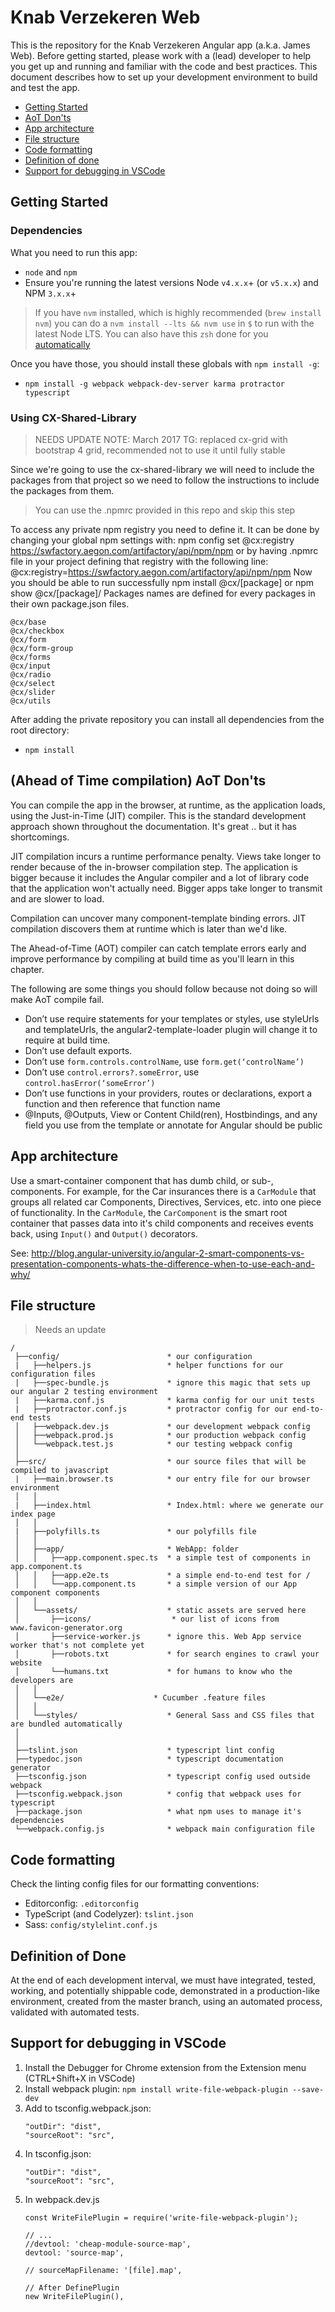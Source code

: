 # Knab Verzekeren Web

This is the repository for the Knab Verzekeren Angular app (a.k.a. James Web). Before getting started, please work with a (lead) developer to help you get up and running
and familiar with the code and best practices. This document describes how to set up your development environment to build and test the app.

* [Getting Started](#getting-started)
* [AoT Don'ts](#aot)
* [App architecture](#architecture)
* [File structure](#file-structure)
* [Code formatting](#code-guidelines)
* [Definition of done](#scrum-done)
* [Support for debugging in VSCode](#vscode)

## <a name="getting-started"></a> Getting Started

### Dependencies

What you need to run this app:
* `node` and `npm`
* Ensure you're running the latest versions Node `v4.x.x`+ (or `v5.x.x`) and NPM `3.x.x`+

> If you have `nvm` installed, which is highly recommended (`brew install nvm`) you can do a `nvm install --lts && nvm use` in `$` to run with the latest Node LTS. You can also have this `zsh` done for you [automatically](https://github.com/creationix/nvm#calling-nvm-use-automatically-in-a-directory-with-a-nvmrc-file) 

Once you have those, you should install these globals with `npm install -g`:
* `npm install -g webpack webpack-dev-server karma protractor typescript`

### Using CX-Shared-Library

> NEEDS UPDATE
> NOTE: March 2017 TG: replaced cx-grid with bootstrap 4 grid, recommended not to use it until fully stable

Since we're going to use the cx-shared-library we will need to include the packages from that project so we need to follow the instructions to include the packages from them.

> You can use the .npmrc provided in this repo and skip this step

To access any private npm registry you need to define it.
It can be done by changing your global npm settings with:
npm config set @cx:registry https://swfactory.aegon.com/artifactory/api/npm/npm
or by having .npmrc file in your project defining that registry with the following line:
@cx:registry=https://swfactory.aegon.com/artifactory/api/npm/npm
Now you should be able to run successfully npm install @cx/[package] or npm show @cx/[package]/ Packages names are defined for every packages in their own package.json files.

```
@cx/base
@cx/checkbox
@cx/form
@cx/form-group
@cx/forms
@cx/input
@cx/radio
@cx/select
@cx/slider
@cx/utils
```
After adding the private repository you can install all dependencies from the root directory:
* `npm install`

## <a name="aot"></a> (Ahead of Time compilation) AoT Don'ts

You can compile the app in the browser, at runtime, as the application loads, using the Just-in-Time (JIT) compiler. This is the standard development approach shown throughout the documentation. It's great .. but it has shortcomings.

JIT compilation incurs a runtime performance penalty. Views take longer to render because of the in-browser compilation step. The application is bigger because it includes the Angular compiler and a lot of library code that the application won't actually need. Bigger apps take longer to transmit and are slower to load.

Compilation can uncover many component-template binding errors. JIT compilation discovers them at runtime which is later than we'd like.

The Ahead-of-Time (AOT) compiler can catch template errors early and improve performance by compiling at build time as you'll learn in this chapter.

The following are some things you should follow because not doing so will make AoT compile fail.

- Don’t use require statements for your templates or styles, use styleUrls and templateUrls, the angular2-template-loader plugin will change it to require at build time.
- Don’t use default exports.
- Don’t use `form.controls.controlName`, use `form.get(‘controlName’)`
- Don’t use `control.errors?.someError`, use `control.hasError(‘someError’)`
- Don’t use functions in your providers, routes or declarations, export a function and then reference that function name
- @Inputs, @Outputs, View or Content Child(ren), Hostbindings, and any field you use from the template or annotate for Angular should be public

## <a name="architecture"></a> App architecture

Use a smart-container component that has dumb child, or sub-, components. For example, for the Car insurances there is a `CarModule` that groups all related car Components, Directives, Services, etc. into one piece of functionality. In the `CarModule`, the `CarComponent` is the smart root container that passes data into it's child components and receives events back, using `Input()` and `Output()` decorators.

See: http://blog.angular-university.io/angular-2-smart-components-vs-presentation-components-whats-the-difference-when-to-use-each-and-why/

## <a name="file-structure"></a> File structure

> Needs an update

```
/
 ├──config/                        * our configuration
 |   ├──helpers.js                 * helper functions for our configuration files
 |   ├──spec-bundle.js             * ignore this magic that sets up our angular 2 testing environment
 |   ├──karma.conf.js              * karma config for our unit tests
 |   ├──protractor.conf.js         * protractor config for our end-to-end tests
 │   ├──webpack.dev.js             * our development webpack config
 │   ├──webpack.prod.js            * our production webpack config
 │   └──webpack.test.js            * our testing webpack config
 │
 ├──src/                           * our source files that will be compiled to javascript
 |   ├──main.browser.ts            * our entry file for our browser environment
 │   │
 |   ├──index.html                 * Index.html: where we generate our index page
 │   │
 |   ├──polyfills.ts               * our polyfills file
 │   │
 │   ├──app/                       * WebApp: folder
 │   │   ├──app.component.spec.ts  * a simple test of components in app.component.ts
 │   │   ├──app.e2e.ts             * a simple end-to-end test for /
 │   │   └──app.component.ts       * a simple version of our App component components
 │   │
 │   └──assets/                    * static assets are served here
 │       ├──icons/                  * our list of icons from www.favicon-generator.org
 │       ├──service-worker.js      * ignore this. Web App service worker that's not complete yet
 │       ├──robots.txt             * for search engines to crawl your website
 │       └──humans.txt             * for humans to know who the developers are
 │   │
 │   └──e2e/                    * Cucumber .feature files
 │   │
 │   └──styles/                    * General Sass and CSS files that are bundled automatically
 │
 │
 ├──tslint.json                    * typescript lint config
 ├──typedoc.json                   * typescript documentation generator
 ├──tsconfig.json                  * typescript config used outside webpack
 ├──tsconfig.webpack.json          * config that webpack uses for typescript
 ├──package.json                   * what npm uses to manage it's dependencies
 └──webpack.config.js              * webpack main configuration file
```

## <a name="code-guidelines"></a> Code formatting

Check the linting config files for our formatting conventions:

* Editorconfig: `.editorconfig`
* TypeScript (and Codelyzer): `tslint.json`
* Sass: `config/stylelint.conf.js`


## <a name="scrum-done"></a> Definition of Done

At the end of each development interval, we must have integrated, tested, working, and potentially shippable code, demonstrated in a production-like environment, created from the master branch, using an automated process, validated with automated  tests.


## <a name="vscode"></a> Support for debugging in VSCode

1. Install the Debugger for Chrome extension from the Extension menu (CTRL+Shift+X in VSCode)
2. Install webpack plugin: `npm install write-file-webpack-plugin --save-dev`
3. Add to tsconfig.webpack.json:
    ```
    "outDir": "dist",
    "sourceRoot": "src",
    ```
4. In tsconfig.json:
	```
    "outDir": "dist",
    "sourceRoot": "src",
    ```
5. In webpack.dev.js
	```
	const WriteFilePlugin = require('write-file-webpack-plugin');

	// ...
	//devtool: 'cheap-module-source-map',
    devtool: 'source-map',

    // sourceMapFilename: '[file].map',

    // After DefinePlugin
    new WriteFilePlugin(),
    ```